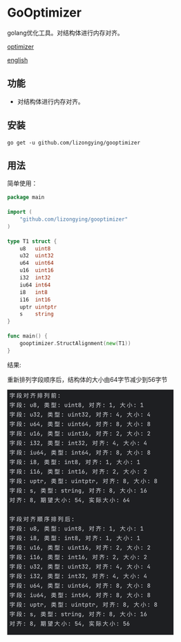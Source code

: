 # GoOptimizer

golang优化工具。对结构体进行内存对齐。

[optimizer](https://github.com/lizongying/gooptimizer)

[english](./README.md)

## 功能

* 对结构体进行内存对齐。

## 安装

```shell
go get -u github.com/lizongying/gooptimizer
```

## 用法

简单使用：

```go
package main

import (
	"github.com/lizongying/gooptimizer"
)

type T1 struct {
	u8   uint8
	u32  uint32
	u64  uint64
	u16  uint16
	i32  int32
	iu64 int64
	i8   int8
	i16  int16
	uptr uintptr
	s    string
}

func main() {
	gooptimizer.StructAlignment(new(T1))
}
```

结果:

重新排列字段顺序后，结构体的大小由64字节减少到56字节

![结果](./screenshot/img.png)




